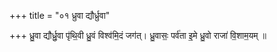 +++
title = "०१ ध्रुवा द्यौर्ध्रुवा"

+++
ध्रु॒वा द्यौर्ध्रु॒वा पृ॑थि॒वी ध्रु॒वं विश्व॑मि॒दं जग॑त्। ध्रु॒वासः॒ पर्व॑ता इ॒मे ध्रु॒वो राजा॑ वि॒शाम॒यम् ॥